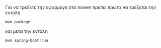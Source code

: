 Για να τρεξετε την εφαρμογη στο maven πρεπει πρωτα να τρεξεται την εντολη 
```
mvn package
``` 
και μετα την εντολη 
```
mvn spring-boot:run
```

